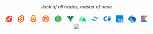 <div align="center">
	<em>Jack of all trades, master of none</em>
	<br>
	<br>
	<a href="https://ruby-lang.org"><img src="https://raw.githubusercontent.com/PKief/vscode-material-icon-theme/main/icons/ruby.svg" height="28" /></a>&ensp;
	<a href="https://svelte.dev"><img src="https://raw.githubusercontent.com/PKief/vscode-material-icon-theme/main/icons/svelte.svg" height="28" /></a>&ensp;
	<a href="https://astro.build"><img src="https://raw.githubusercontent.com/PKief/vscode-material-icon-theme/main/icons/astro.svg" height="28" /></a>&ensp;
	<a href="https://rust-lang.org"><img src="https://raw.githubusercontent.com/PKief/vscode-material-icon-theme/main/icons/rust.svg" height="28" /></a>&ensp;
	<a href="https://nodejs.org"><img src="https://raw.githubusercontent.com/PKief/vscode-material-icon-theme/main/icons/nodejs_alt.svg" height="28" /></a>&ensp;
	<a href="https://vuejs.org"><img src="https://raw.githubusercontent.com/PKief/vscode-material-icon-theme/main/icons/vue.svg" height="28" /></a>&ensp;
	<a href="https://nuxt.com"><img src="https://raw.githubusercontent.com/PKief/vscode-material-icon-theme/main/icons/nuxt.svg" height="28" /></a>&ensp;
	<a href="https://tailwindcss.com"><img src="https://raw.githubusercontent.com/PKief/vscode-material-icon-theme/main/icons/tailwindcss.svg" height="28" /></a>&ensp;
	<a href="https://docs.microsoft.com/en-us/dotnet/csharp"><img src="https://raw.githubusercontent.com/PKief/vscode-material-icon-theme/main/icons/csharp.svg" height="28" /></a>&ensp;
	<a href="https://typescriptlang.org"><img src="https://raw.githubusercontent.com/PKief/vscode-material-icon-theme/main/icons/typescript.svg" height="28" /></a>&ensp;
	<a href="https://dart.dev"><img src="https://raw.githubusercontent.com/PKief/vscode-material-icon-theme/main/icons/dart.svg" height="28" /></a>&ensp;
	<a href="https://kotlinlang.org"><img src="https://raw.githubusercontent.com/PKief/vscode-material-icon-theme/main/icons/kotlin.svg" height="28" /></a>
	<br>
    <a href><img src="https://github-readme-stats.vercel.app/api/top-langs/?username=xiBread&layout=compact&langs_count=6&bg_color=0d1117&text_color=BBBBBB&title_color=F87171&hide_border=true&hide_title=true" /></a>
</div>

